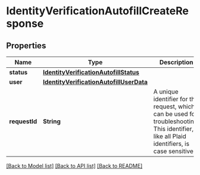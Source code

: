 # IdentityVerificationAutofillCreateResponse

## Properties
Name | Type | Description | Notes
------------ | ------------- | ------------- | -------------
**status** | [**IdentityVerificationAutofillStatus**](IdentityVerificationAutofillStatus.md) |  | 
**user** | [**IdentityVerificationAutofillUserData**](IdentityVerificationAutofillUserData.md) |  | 
**requestId** | **String** | A unique identifier for the request, which can be used for troubleshooting. This identifier, like all Plaid identifiers, is case sensitive. | 

[[Back to Model list]](../README.md#documentation-for-models) [[Back to API list]](../README.md#documentation-for-api-endpoints) [[Back to README]](../README.md)


